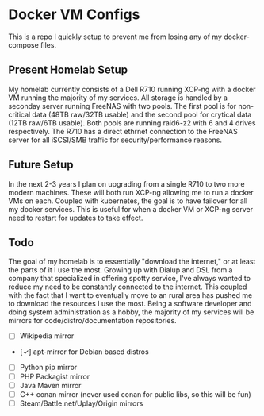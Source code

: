 # Docker VM Configs
This is a repo I quickly setup to prevent me from losing any of my docker-compose files.

## Present Homelab Setup
My homelab currently consists of a Dell R710 running XCP-ng with a docker VM running the majority of my services.
All storage is handled by a seconday server running FreeNAS with two pools. The first pool is for non-critical data (48TB raw/32TB usable)
and the second pool for crytical data (12TB raw/6TB usable). Both pools are running raid6-z2 with 6 and 4 drives respectively.
The R710 has a direct ethrnet connection to the FreeNAS server for all iSCSI/SMB traffic for security/performance reasons. 

## Future Setup
In the next 2-3 years I plan on upgrading from a single R710 to two more modern machines. These will both run XCP-ng
allowing me to run a docker VMs on each. Coupled with kubernetes, the goal is to have failover for all my docker services.
This is useful for when a docker VM or XCP-ng server need to restart for updates to take effect.

## Todo
The goal of my homelab is to essentially "download the internet," or at least the parts of it I use the most.
Growing up with Dialup and DSL from a company that specialized in offering spotty service, I've always wanted
to reduce my need to be constantly connected to the internet. This coupled with the fact that I want to eventually
move to an rural area has pushed me to download the resources I use the most. Being a software developer and
doing system administration as a hobby, the majority of my services will be mirrors for code/distro/documentation
repositories.

- [ ] Wikipedia mirror
- [✓] apt-mirror for Debian based distros
- [ ] Python pip mirror
- [ ] PHP Packagist mirror
- [ ] Java Maven mirror
- [ ] C++ conan mirror (never used conan for public libs, so this will be fun)
- [ ] Steam/Battle.net/Uplay/Origin mirrors
